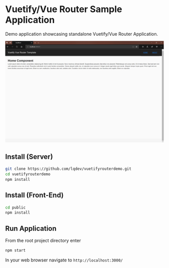 # Vuetify/Vue Router Sample Application

Demo application showcasing standalone Vuetify/Vue Router Application.

![](demo.png)

## Install (Server)
```bash
git clone https://github.com/lqdev/vuetifyrouterdemo.git
cd vuetifyrouterdemo
npm install
```

## Install (Front-End)
```bash
cd public
npm install
```

## Run Application

From the root project directory enter

```bash
npm start
```

In your web browser navigate to `http://localhost:3000/` 
